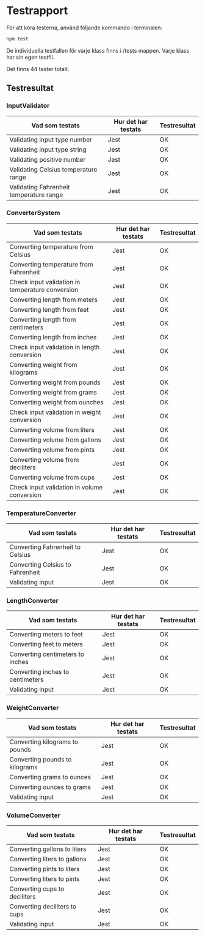 # Testrapport 

För att köra testerna, använd följande kommando i terminalen:

```sh
npm test
```

De individuella testfallen för varje klass finns i /tests mappen. Varje klass har sin egen testfil. 

Det finns 44 tester totalt.

## Testresultat

### InputValidator
| Vad som testats | Hur det har testats | Testresultat |
|----------------------------------|---------------------|--------------|
| Validating input type number | Jest | OK |
| Validating input type string | Jest | OK |
| Validating positive number | Jest | OK |
| Validating Celsius temperature range | Jest | OK |
| Validating Fahrenheit temperature range | Jest | OK |

### ConverterSystem
| Vad som testats | Hur det har testats | Testresultat |
|----------------------------------|---------------------|--------------|
| Converting temperature from Celsius | Jest | OK |
| Converting temperature from Fahrenheit | Jest | OK |
| Check input validation in temperature conversion | Jest | OK |
| Converting length from meters | Jest | OK |
| Converting length from feet | Jest | OK |
| Converting length from centimeters | Jest | OK |
| Converting length from inches | Jest | OK |
| Check input validation in length conversion | Jest | OK |
| Converting weight from kilograms | Jest | OK |
| Converting weight from pounds | Jest | OK |
| Converting weight from grams | Jest | OK |
| Converting weight from ounches | Jest | OK |
| Check input validation in weight conversion | Jest | OK |
| Converting volume from liters | Jest | OK |
| Converting volume from gallons | Jest | OK |
| Converting volume from pints | Jest | OK |
| Converting volume from deciliters | Jest | OK |
| Converting volume from cups | Jest | OK |
| Check input validation in volume conversion | Jest | OK |


### TemperatureConverter
| Vad som testats | Hur det har testats | Testresultat |
|----------------------------------|---------------------|--------------|
| Converting Fahrenheit to Celsius | Jest | OK |
| Converting Celsius to Fahrenheit | Jest | OK |
| Validating input | Jest | OK |

### LengthConverter
| Vad som testats | Hur det har testats | Testresultat |
|----------------------------------|---------------------|--------------|
| Converting meters to feet | Jest | OK |
| Converting feet to meters | Jest | OK |
| Converting centimeters to inches | Jest | OK |
| Converting inches to centimeters | Jest | OK |
| Validating input | Jest | OK |

### WeightConverter
| Vad som testats | Hur det har testats | Testresultat |
|----------------------------------|---------------------|--------------|
| Converting kilograms to pounds | Jest | OK |
| Converting pounds to kilograms | Jest | OK |
| Converting grams to ounces | Jest | OK |
| Converting ounces to grams | Jest | OK |
| Validating input | Jest | OK |

### VolumeConverter
| Vad som testats | Hur det har testats | Testresultat |
|----------------------------------|---------------------|--------------|
| Converting gallons to liters | Jest | OK |
| Converting liters to gallons | Jest | OK |
| Converting pints to liters | Jest | OK |
| Converting liters to pints | Jest | OK |
| Converting cups to deciliters | Jest | OK |
| Converting deciliters to cups | Jest | OK |
| Validating input | Jest | OK |
